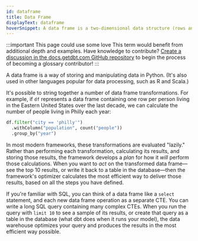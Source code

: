 ```yaml
---
id: dataframe
title: Data Frame
displayText: dataframe  
hoverSnippet: A data frame is a two-dimensional data structure (rows and columns), and a common way of representing and interacting with that data in Python.
---
```

:::important This page could use some love
This term would benefit from additional depth and examples. Have knowledge to contribute? [Create a discussion in the docs.getdbt.com GitHub repository](https://github.com/dbt-labs/docs.getdbt.com/discussions) to begin the process of becoming a glossary contributor!
:::

<!--- Useful reference: https://databricks.com/glossary/what-are-dataframes --->

A data frame is a way of storing and manipulating data in Python. (It's also used in other languages popular for data processing, such as R and Scala.)

It's possible to string together a number of data frame transformations. For example, if `df` represents a data frame containing one row per person living in the Eastern United States over the last decade, we can calculate the number of people living in Philly each year:
```Python
df.filter("city == 'philly'")
  .withColumn("population", count("people"))
  .group_by("year")
```

In most modern frameworks, these transformations are evaluated "lazily." Rather than performing each transformation, calculating its results, and storing those results, the framework develops a _plan_ for how it _will_ perform those calculations. When you want to _act_ on the transformed data frame—see the top 10 results, or write it back to a table in the database—then the framework's optimizer calculates the most efficient way to deliver those results, based on all the steps you have defined.

If you're familiar with SQL, you can think of a data frame like a `select` statement, and each new data frame operation as a separate <Term id="CTE">CTE</Term>. You can write a long SQL query containing many complex CTEs. When you run the query with `limit 10` to see a sample of its results, or create that query as a table in the database (what dbt does when it runs your model), the data warehouse optimizes your query and produces the results in the most efficient way possible.
